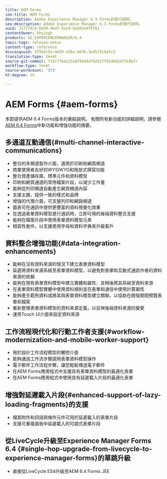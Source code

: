 ```yaml
---
title: AEM Forms
seo-title: AEM Forms
description: Adobe Experience Manager 6.3 Forms的發行說明。
seo-description: Adobe Experience Manager 6.3 Forms的發行說明。
uuid: 317770c9-bb59-4bdf-8a14-be265e8f5f81
contentOwner: khsingh
products: SG_EXPERIENCEMANAGER/6.4
topic-tags: release-notes
content-type: reference
discoiquuid: 3f592c5a-4e59-436e-b67b-3ed575c6afc3
translation-type: tm+mt
source-git-commit: 715cff841252d79504d702817f91db92df919bfc
workflow-type: tm+mt
source-wordcount: '373'
ht-degree: 1%

---
```



# AEM Forms {#aem-forms}

本節提供AEM 6.4 Forms版本的重點說明。 有關所有新功能的詳細說明，請參閱[AEM 6.4 Forms](/help/forms/using/whats-new.md)中新功能和增強功能的摘要。

## 多通道互動通信{#multi-channel-interactive-communications}

* 整合的多頻道製作介面，適用於印刷和網頁頻道
* 商業使用者友好的WYSIWYG和拖放式撰寫功能
* 整合資產儲存庫、標準元件和資料模型
* 印刷和網頁通道的常用檔案片段，以減少工作量
* 能夠從列印頻道自動產生網頁頻道內容
* 支援主題，提供一致的樣式和品牌
* 增強的代理介面，可支援列印和網路頻道
* 圖表可在通訊中提供更豐富的資料視覺化效果
* 在透過表單資料模型進行通訊時，立即可用的後端資料整合支援
* 能夠在檔案片段中使用表單資料模型元素
* 相容性套件，以支援使用字母和資料字典來升級客戶

## 資料整合增強功能{#data-integration-enhancements}

* 能夠在沒有資料來源的情況下建立表單資料模型
* 延遲將資料來源系結至表單資料模型，以避免對表單和互動式通訊作者的資料來源的依賴
* 能夠在現有表單資料模型中建立實體和屬性，並稍後將其系結至資料來源
* 在表單資料模型實體中使用資料規則並在表單和通信中使用計算屬性
* 能夠產生範例資料或將其與表單資料模型建立關聯，以協助在開發期間預覽表單和檔案
* 重新整理表單資料模型的資料來源定義，以反映後端資料來源的變更
* 運用Touch UI介面來設定資料來源

## 工作流程現代化和行動工作者支援{#workflow-modernization-and-mobile-worker-support}

* 用於設計工作流程模型的觸控介面
* 能夠通過工作流步驟調用表單資料模型操作
* 電子郵件工作流程步驟，讓您輕鬆傳送電子郵件
* 在AEM Forms應用程式中支援具有表單資料模型的最適化表單
* 在AEM Forms應用程式中使用具有延遲載入片段的最適化表單

## 增強對延遲載入片段{#enhanced-support-of-lazy-loading-fragments}的支援

* 檔案附件和詞語與條件元件可用於延遲載入的表單片段
* 支援可重複面板中延遲載入的可調式表單片段

## 從LiveCycle升級至Experience Manager Forms 6.4 {#single-hop-upgrade-from-livecycle-to-experience-manager-forms}的單跳升級

* 直接從LiveCycle ES4升級至AEM 6.4 Forms JEE
